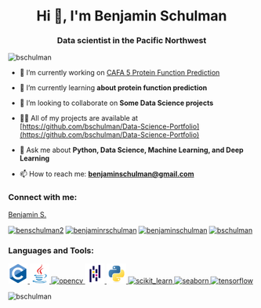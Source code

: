 <h1 align="center">Hi 👋, I'm Benjamin Schulman</h1>
<h3 align="center">Data scientist in the Pacific Northwest</h3>

<p align="left"> <img src="https://komarev.com/ghpvc/?username=bschulman&label=Profile%20views&color=0e75b6&style=flat" alt="bschulman" /> </p>

- 🔭 I’m currently working on [CAFA 5 Protein Function Prediction](https://www.kaggle.com/competitions/cafa-5-protein-function-prediction/overview)

- 🌱 I’m currently learning **about protein function prediction**

- 👯 I’m looking to collaborate on **Some Data Science projects**

- 👨‍💻 All of my projects are available at [https://github.com/bschulman/Data-Science-Portfolio](https://github.com/bschulman/Data-Science-Portfolio)

- 💬 Ask me about **Python, Data Science, Machine Learning, and Deep Learning**

- 📫 How to reach me: **benjaminschulman@gmail.com**

<h3 align="left">Connect with me:</h3>
<p align="left">
  <div class="badge-base LI-profile-badge" data-locale="en_US" data-size="medium" data-theme="light" data-type="VERTICAL" data-vanity="benjaminrschulman" data-version="v1"><a class="badge-base__link LI-simple-link" href="https://www.linkedin.com/in/benjaminrschulman?trk=profile-badge">Benjamin S.</a></div>
              
<a href="https://twitter.com/benschulman2" target="blank"><img align="center" src="https://raw.githubusercontent.com/rahuldkjain/github-profile-readme-generator/master/src/images/icons/Social/twitter.svg" alt="benschulman2" height="30" width="40" /></a>
<a href="https://linkedin.com/in/benjaminrschulman" target="blank"><img align="center" src="https://raw.githubusercontent.com/rahuldkjain/github-profile-readme-generator/master/src/images/icons/Social/linked-in-alt.svg" alt="benjaminrschulman" height="30" width="40" /></a>
<a href="https://kaggle.com/benjaminschulman" target="blank"><img align="center" src="https://raw.githubusercontent.com/rahuldkjain/github-profile-readme-generator/master/src/images/icons/Social/kaggle.svg" alt="benjaminschulman" height="30" width="40" /></a>
<a href="https://www.leetcode.com/bschulman" target="blank"><img align="center" src="https://raw.githubusercontent.com/rahuldkjain/github-profile-readme-generator/master/src/images/icons/Social/leet-code.svg" alt="bschulman" height="30" width="40" /></a>
</p>

<h3 align="left">Languages and Tools:</h3>
<p align="left"> <a href="https://www.cprogramming.com/" target="_blank" rel="noreferrer"> <img src="https://raw.githubusercontent.com/devicons/devicon/master/icons/c/c-original.svg" alt="c" width="40" height="40"/> </a> <a href="https://www.java.com" target="_blank" rel="noreferrer"> <img src="https://raw.githubusercontent.com/devicons/devicon/master/icons/java/java-original.svg" alt="java" width="40" height="40"/> </a> <a href="https://opencv.org/" target="_blank" rel="noreferrer"> <img src="https://www.vectorlogo.zone/logos/opencv/opencv-icon.svg" alt="opencv" width="40" height="40"/> </a> <a href="https://pandas.pydata.org/" target="_blank" rel="noreferrer"> <img src="https://raw.githubusercontent.com/devicons/devicon/2ae2a900d2f041da66e950e4d48052658d850630/icons/pandas/pandas-original.svg" alt="pandas" width="40" height="40"/> </a> <a href="https://www.python.org" target="_blank" rel="noreferrer"> <img src="https://raw.githubusercontent.com/devicons/devicon/master/icons/python/python-original.svg" alt="python" width="40" height="40"/> </a> <a href="https://scikit-learn.org/" target="_blank" rel="noreferrer"> <img src="https://upload.wikimedia.org/wikipedia/commons/0/05/Scikit_learn_logo_small.svg" alt="scikit_learn" width="40" height="40"/> </a> <a href="https://seaborn.pydata.org/" target="_blank" rel="noreferrer"> <img src="https://seaborn.pydata.org/_images/logo-mark-lightbg.svg" alt="seaborn" width="40" height="40"/> </a> <a href="https://www.tensorflow.org" target="_blank" rel="noreferrer"> <img src="https://www.vectorlogo.zone/logos/tensorflow/tensorflow-icon.svg" alt="tensorflow" width="40" height="40"/> </a> </p>

<p><img align="center" src="https://github-readme-stats.vercel.app/api/top-langs?username=bschulman&show_icons=true&locale=en&layout=compact" alt="bschulman" /></p>
<script src="https://platform.linkedin.com/badges/js/profile.js" async defer type="text/javascript"></script>
